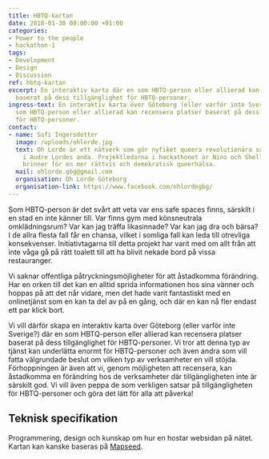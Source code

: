 ```yaml
---
title: HBTQ-kartan
date: 2018-01-30 00:00:00 +01:00
categories:
- Power to the people
- hackathon-1
tags:
- Development
- Design
- Discussion
ref: hbtq-kartan
excerpt: En interaktiv karta där en som HBTQ-person eller allierad kan recensera platser
  baserat på dess tillgänglighet för HBTQ-personer.
ingress-text: En interaktiv karta över Göteborg (eller varför inte Sverige?) där en
  som HBTQ-person eller allierad kan recensera platser baserat på dess tillgänglighet
  för HBTQ-personer.
contact:
- name: Sofi Ingersdotter
  image: /uploads/ohlorde.jpg
  text: Oh Lorde är ett nätverk som gör nyfiket queera revolutionära saker tillsammans
    i Audre Lordes anda. Projektledarna i hackathonet är Nino och Shelly som tillsammans
    brinner för en mer rättvis och demokratisk queerhälsa.
  mail: ohlorde.gbg@gmail.com
  organisation: Oh Lorde Göteborg
  organisation-link: https://www.facebook.com/ohlordegbg/
---
```


Som HBTQ-person är det svårt att veta var ens safe spaces finns, särskilt i en stad en inte känner till. Var finns gym med könsneutrala omklädningsrum? Var kan jag träffa likasinnade? Var kan jag dra och bärsa? I de allra flesta fall får en chansa, vilket i somliga fall kan leda till otrevliga konsekvenser. Initiativtagarna till detta projekt har varit med om allt från att inte våga gå på rätt toalett till att ha blivit nekade bord på vissa restauranger.

Vi saknar offentliga påtryckningsmöjligheter för att åstadkomma förändring. Har en orken till det kan en alltid sprida informationen hos sina vänner och hoppas på att det når vidare, men det hade varit fantastiskt med en onlinetjänst som en kan ta del av på en gång, och där en kan nå fler endast ett par klick bort.

Vi vill därför skapa en interaktiv karta över Göteborg (eller varför inte Sverige?) där en som HBTQ-person eller allierad kan recensera platser baserat på dess tillgänglighet för HBTQ-personer. Vi tror att denna typ av tjänst kan underlätta enormt för HBTQ-personer och även andra som vill fatta välgrundade beslut om vilken typ av verksamheter en vill stöjda. Förhoppningen är även att vi, genom möjligheten att recensera, kan åstadkomma en förändring hos de verksamheter där tillgängligheten inte är särskilt god. Vi vill även peppa de som verkligen satsar på tillgängligheten för HBTQ-personer och göra det lätt för alla att påverka!

## Teknisk specifikation

Programmering, design och kunskap om hur en hostar websidan på nätet. Kartan kan kanske baseras på [Mapseed](http://www.mapseed.org/).
